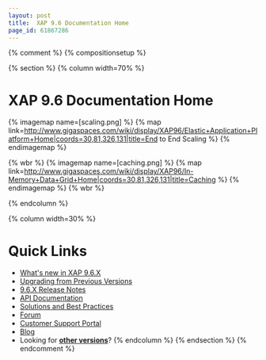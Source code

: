 ```yaml
---
layout: post
title:  XAP 9.6 Documentation Home
page_id: 61867286
---
```


{% comment %}
{% compositionsetup %}

{% section %}
{% column width=70% %}

# XAP 9.6 Documentation Home

{% imagemap name=[scaling.png] %}
{% map link=http://www.gigaspaces.com/wiki/display/XAP96/Elastic+Application+Platform+Home|coords=30,81,326,131|title=End to End Scaling %}
{% endimagemap %}

{% wbr %}
{% imagemap name=[caching.png] %}
{% map link=http://www.gigaspaces.com/wiki/display/XAP96/In-Memory+Data+Grid+Home|coords=30,81,326,131|title=Caching %}
{% endimagemap %}
{% wbr %}

{% endcolumn %}

{% column width=30% %}

# Quick Links

- [What's new in XAP 9.6.X](http://wiki.gigaspaces.com/wiki/display/RN/What%27s+New+in+GigaSpaces+9.6.X)
- [Upgrading from Previous Versions](http://wiki.gigaspaces.com/wiki/display/RN/Upgrading+to+9.6.X)
- [9.6.X Release Notes](http://wiki.gigaspaces.com/wiki/display/RN/GigaSpaces+XAP+9.6.X+Release+Notes)
- [API Documentation](http://wiki.gigaspaces.com/wiki/display/API/API+Documentation+Portal)
- [Solutions and Best Practices](http://wiki.gigaspaces.com/wiki/display/SBP/Solutions+and+Best+Practices+Home)
- [Forum](http://ask.gigaspaces.org/)
- [Customer Support Portal](http://www.gigaspaces.com/supportcenter)
- [Blog](http://blog.gigaspaces.com/)
- Looking for **[other versions](http://wiki.gigaspaces.com/wiki/display/ALL/Choose+a+GigaSpaces+Version)**?
{% endcolumn %}
{% endsection %}
{% endcomment %}

